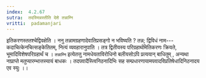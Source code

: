 ```yaml
---
index:  4.2.67
sutra:  तदस्मिन्नस्तीति देशे तन्नाम्नि
vritti:  padamanjari
---
```


इतिकरणस्ततश्चेद्विवक्षेति । ननु तन्नामग्रहणादेवातिप्रसङ्गो न भविष्यति ? तन्न; द्विविधं नाम---कदाचित्केनचित्सङ्केतितम्, नित्यं व्यवहारानुपाति । तत्र द्वितीयस्य परिग्रहार्थमितिकरणः क्रियते, भूमादिविशेषपरिग्रहार्थं च । `तन्नाम्नि` इत्येतत्तु नामधेयताविरोधिनो बलीयसोऽपि प्रत्ययान् बाधितुम् , अन्यथा नाप्राप्ते मतुप्यारम्भात्तस्यायं बाधकः । तदपवादैस्त्विनिठनादिभिः सह सम्प्रधारणायामपवादविप्रतिषेधादिनिठनादय एव स्युः ।।
